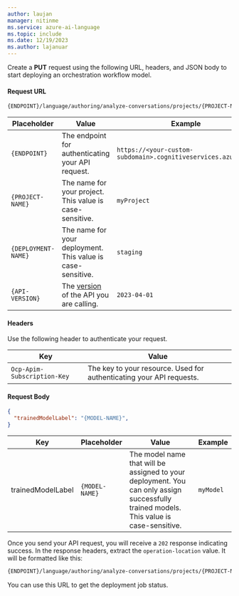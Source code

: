 ```yaml
---
author: laujan
manager: nitinme
ms.service: azure-ai-language
ms.topic: include
ms.date: 12/19/2023
ms.author: lajanuar
---
```


Create a **PUT** request using the following URL, headers, and JSON body to start deploying an orchestration workflow model.

#### Request URL

```rest
{ENDPOINT}/language/authoring/analyze-conversations/projects/{PROJECT-NAME}/deployments/{DEPLOYMENT-NAME}?api-version={API-VERSION}
```

|Placeholder  |Value  | Example |
|---------|---------|---------|
|`{ENDPOINT}`     | The endpoint for authenticating your API request.   | `https://<your-custom-subdomain>.cognitiveservices.azure.com` |
|`{PROJECT-NAME}`     | The name for your project. This value is case-sensitive.   | `myProject` |
|`{DEPLOYMENT-NAME}`     | The name for your deployment. This value is case-sensitive.   | `staging` |
|`{API-VERSION}`     | The [version](../../../concepts/model-lifecycle.md#api-versions) of the API you are calling. | `2023-04-01` |

#### Headers

Use the following header to authenticate your request. 

|Key|Value|
|--|--|
|`Ocp-Apim-Subscription-Key`| The key to your resource. Used for authenticating your API requests.|

#### Request Body

```json
{
  "trainedModelLabel": "{MODEL-NAME}",
}
```

|Key  |Placeholder  |Value  | Example |
|---------|---------|-----|----|
| trainedModelLabel | `{MODEL-NAME}` | The model name that will be assigned to your deployment. You can only assign successfully trained models. This value is case-sensitive.   | `myModel` |

Once you send your API request, you will receive a `202` response indicating success. In the response headers, extract the `operation-location` value. It will be formatted like this: 

```rest
{ENDPOINT}/language/authoring/analyze-conversations/projects/{PROJECT-NAME}/deployments/{DEPLOYMENT-NAME}/jobs/{JOB-ID}?api-version={API-VERSION}
``` 

You can use this URL to get the deployment job status.
